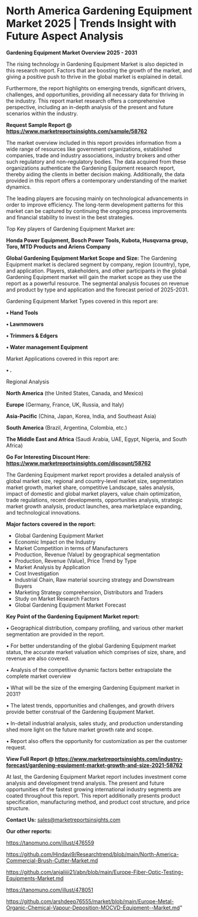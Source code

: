 # North America Gardening Equipment Market 2025 | Trends Insight with Future Aspect Analysis

<Strong> Gardening Equipment Market Overview 2025 - 2031</strong>

The rising technology in Gardening Equipment Market is also depicted in this research report. Factors that are boosting the growth of the market, and giving a positive push to thrive in the global market is explained in detail.

Furthermore, the report highlights on emerging trends, significant drivers, challenges, and opportunities, providing all necessary data for thriving in the industry. This report market research offers a comprehensive perspective, including an in-depth analysis of the present and future scenarios within the industry.

<strong>Request Sample Report @ <a href=https://www.marketreportsinsights.com/sample/58762>https://www.marketreportsinsights.com/sample/58762</a></strong>

The market overview included in this report provides information from a wide range of resources like government organizations, established companies, trade and industry associations, industry brokers and other such regulatory and non-regulatory bodies. The data acquired from these organizations authenticate the Gardening Equipment research report, thereby aiding the clients in better decision making. Additionally, the data provided in this report offers a contemporary understanding of the market dynamics.

The leading players are focusing mainly on technological advancements in order to improve efficiency. The long-term development patterns for this market can be captured by continuing the ongoing process improvements and financial stability to invest in the best strategies.

Top Key players of Gardening Equipment Market are:

<strong>Honda Power Equipment, Bosch Power Tools, Kubota, Husqvarna group, Toro, MTD Products and Ariens Company</strong>

<strong><b>Global Gardening Equipment Market Scope and Size:</b></strong>
The Gardening Equipment market is declared segment by company, region (country), type, and application. Players, stakeholders, and other participants in the global Gardening Equipment market will gain the market scope as they use the report as a powerful resource. The segmental analysis focuses on revenue and product by type and application and the forecast period of 2025-2031.

Gardening Equipment Market Types covered in this report are:

<strong>• Hand Tools

• Lawnmowers

• Trimmers & Edgers

• Water management Equipment</strong>

Market Applications covered in this report are:

<strong>• .</strong> 

Regional Analysis

<strong>North America</strong> (the United States, Canada, and Mexico)

<strong>Europe</strong> (Germany, France, UK, Russia, and Italy)

<strong>Asia-Pacific</strong> (China, Japan, Korea, India, and Southeast Asia)

<strong>South America</strong> (Brazil, Argentina, Colombia, etc.)

<strong>The Middle East and Africa</strong> (Saudi Arabia, UAE, Egypt, Nigeria, and South Africa)

<strong>Go For Interesting Discount Here: <a href=https://www.marketreportsinsights.com/discount/58762>https://www.marketreportsinsights.com/discount/58762</a></strong>

The Gardening Equipment market report provides a detailed analysis of global market size, regional and country-level market size, segmentation market growth, market share, competitive Landscape, sales analysis, impact of domestic and global market players, value chain optimization, trade regulations, recent developments, opportunities analysis, strategic market growth analysis, product launches, area marketplace expanding, and technological innovations.

<strong><b>Major factors covered in the report:</b></strong>
<ul>
  <li>Global Gardening Equipment Market </li>
  <li>Economic Impact on the Industry</li>
  <li>Market Competition in terms of Manufacturers</li>
  <li>Production, Revenue (Value) by geographical segmentation</li>
  <li>Production, Revenue (Value), Price Trend by Type</li>
  <li>Market Analysis by Application</li>
  <li>Cost Investigation</li>
  <li>Industrial Chain, Raw material sourcing strategy and Downstream Buyers</li>
  <li>Marketing Strategy comprehension, Distributors and Traders</li>
  <li>Study on Market Research Factors</li>
  <li>Global Gardening Equipment Market Forecast</li>
</ul>

<strong><b>Key Point of the Gardening Equipment Market report:</b></strong>

• Geographical distribution, company profiling, and various other market segmentation are provided in the report.

• For better understanding of the global Gardening Equipment market status, the accurate market valuation which comprises of size, share, and revenue are also covered.

• Analysis of the competitive dynamic factors better extrapolate the complete market overview

• What will be the size of the emerging Gardening Equipment market in 2031?

• The latest trends, opportunities and challenges, and growth drivers provide better construal of the Gardening Equipment Market.

• In-detail industrial analysis, sales study, and production understanding shed more light on the future market growth rate and scope.

• Report also offers the opportunity for customization as per the customer request.

<strong><b>View Full Report @ <a href=https://www.marketreportsinsights.com/industry-forecast/gardening-equipment-market-growth-and-size-2021-58762>https://www.marketreportsinsights.com/industry-forecast/gardening-equipment-market-growth-and-size-2021-58762</a></b></strong>


At last, the Gardening Equipment Market report includes investment come analysis and development trend analysis. The present and future opportunities of the fastest growing international industry segments are coated throughout this report. This report additionally presents product specification, manufacturing method, and product cost structure, and price structure.

<strong>Contact Us:</strong>
sales@marketreportsinsights.com

<strong>Our other reports:</strong>

<a href=https://tanomuno.com/illust/476559>https://tanomuno.com/illust/476559</a>

<a href=https://github.com/Hindavi9/Researchtrend/blob/main/North-America-Commercial-Brush-Cutter-Market.md>https://github.com/Hindavi9/Researchtrend/blob/main/North-America-Commercial-Brush-Cutter-Market.md</a>

<a href=https://github.com/anjaliiii21/abn/blob/main/Europe-Fiber-Optic-Testing-Equipments-Market.md>https://github.com/anjaliiii21/abn/blob/main/Europe-Fiber-Optic-Testing-Equipments-Market.md</a>

<a href=https://tanomuno.com/illust/478051>https://tanomuno.com/illust/478051</a>

<a href=https://github.com/arshdeep76555/market/blob/main/Europe-Metal-Organic-Chemical-Vapour-Deposition-MOCVD-Equipment--Market.md>https://github.com/arshdeep76555/market/blob/main/Europe-Metal-Organic-Chemical-Vapour-Deposition-MOCVD-Equipment--Market.md</a>"
